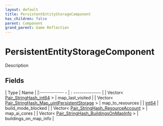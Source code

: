 ```yaml
---
layout: default
title: PersistentEntityStorageComponent
has_children: false
parent: Component
grand_parent: Game Reflection
---
```

# PersistentEntityStorageComponent
Description 

## Fields
| Type | Name |
|:------------ - | : -------------- |
| Vector< [Pair_StringHash_int64](game-reflection/classes/pair__string_hash_int64.md) > | map_last_visited |
| Vector< [Pair_StringHash_Map_uintPersistentStorage](game-reflection/classes/pair__string_hash__map_uint_persistent_storage.md) > | map_to_resources |
| [int64](game-reflection/components/int64.md) | build_mode_blocked |
| Vector< [Pair_StringHash_ResourceAccount](game-reflection/classes/pair__string_hash__resource_account.md) > | map_ai_cores |
| Vector< [Pair_StringHash_BuildingsOnMapInfo](game-reflection/classes/pair__string_hash__buildings_on_map_info.md) > | buildings_on_map_info |
